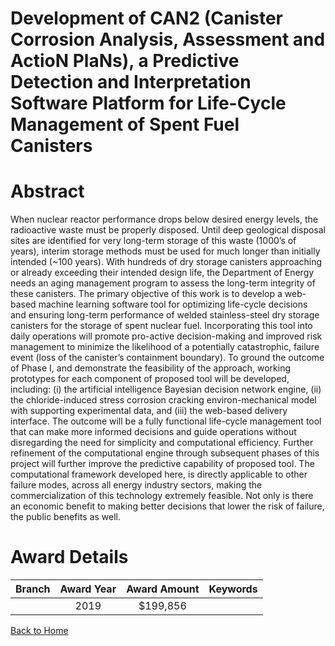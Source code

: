 
Development of CAN2 (Canister Corrosion Analysis, Assessment and ActioN PlaNs), a Predictive Detection and Interpretation Software Platform for Life-Cycle Management of Spent Fuel Canisters
=============================================================================================================================================================================================

# Abstract


When nuclear reactor performance drops below desired energy levels, the radioactive waste must be properly disposed. Until deep geological disposal sites are identified for very long-term storage of this waste (1000’s of years), interim storage methods must be used for much longer than initially intended (~100 years). With hundreds of dry storage canisters approaching or already exceeding their intended design life, the Department of Energy needs an aging management program to assess the long-term integrity of these canisters. The primary objective of this work is to develop a web-based machine learning software tool for optimizing life-cycle decisions and ensuring long-term performance of welded stainless-steel dry storage canisters for the storage of spent nuclear fuel. Incorporating this tool into daily operations will promote pro-active decision-making and improved risk management to minimize the likelihood of a potentially catastrophic, failure event (loss of the canister’s containment boundary). To ground the outcome of Phase I, and demonstrate the feasibility of the approach, working prototypes for each component of proposed tool will be developed, including: (i) the artificial intelligence Bayesian decision network engine, (ii) the chloride-induced stress corrosion cracking environ-mechanical model with supporting experimental data, and (iii) the web-based delivery interface. The outcome will be a fully functional life-cycle management tool that can make more informed decisions and guide operations without disregarding the need for simplicity and computational efficiency. Further refinement of the computational engine through subsequent phases of this project will further improve the predictive capability of proposed tool. The computational framework developed here, is directly applicable to other failure modes, across all energy industry sectors, making the commercialization of this technology extremely feasible. Not only is there an economic benefit to making better decisions that lower the risk of failure, the public benefits as well.  

# Award Details

|Branch|Award Year|Award Amount|Keywords|
| :---: | :---: | :---: | :---: |
||2019|$199,856||
  
  


[Back to Home](https://github.com/chrischow/dod_sbir_awards/CC/#785)